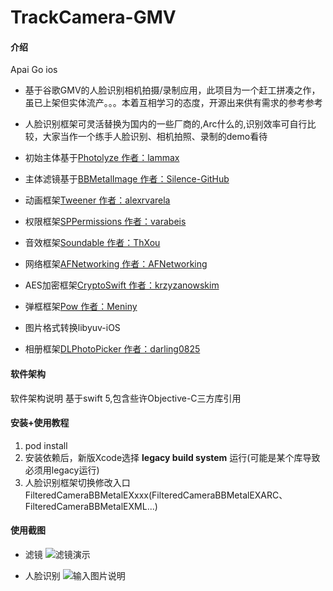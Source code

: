 # TrackCamera-GMV

#### 介绍
Apai Go ios
- 基于谷歌GMV的人脸识别相机拍摄/录制应用，此项目为一个赶工拼凑之作，虽已上架但实体流产。。。本着互相学习的态度，开源出来供有需求的参考参考

- 人脸识别框架可灵活替换为国内的一些厂商的,Arc什么的,识别效率可自行比较，大家当作一个练手人脸识别、相机拍照、录制的demo看待

- 初始主体基于[Photolyze 作者：lammax](https://github.com/lammax/Photolyze.git) 
- 主体滤镜基于[BBMetalImage 作者：Silence-GitHub](https://github.com/Silence-GitHub/BBMetalImage.git)
- 动画框架[Tweener 作者：alexrvarela](https://github.com/alexrvarela/SwiftTweener.git)
- 权限框架[SPPermissions 作者：varabeis](https://github.com/varabeis/SPPermissions.git)
- 音效框架[Soundable 作者：ThXou](https://github.com/ThXou/Soundable.git)
- 网络框架[AFNetworking 作者：AFNetworking](https://github.com/AFNetworking/AFNetworking.git)
- AES加密框架[CryptoSwift 作者：krzyzanowskim](https://github.com/krzyzanowskim/CryptoSwift.git)
- 弹框框架[Pow 作者：Meniny](https://github.com/Meniny/Pow.git)
- 图片格式转换libyuv-iOS 
- 相册框架[DLPhotoPicker 作者：darling0825](https://github.com/darling0825/DLPhotoPicker.git)

#### 软件架构
软件架构说明
基于swift 5,包含些许Objective-C三方库引用

#### 安装+使用教程

1.  pod install
2.  安装依赖后，新版Xcode选择 **legacy build system** 运行(可能是某个库导致必须用legacy运行)
3. 人脸识别框架切换修改入口FilteredCameraBBMetalEXxxx(FilteredCameraBBMetalEXARC、FilteredCameraBBMetalEXML...)


#### 使用截图
- 滤镜
![滤镜演示](https://images.gitee.com/uploads/images/2021/0316/115109_34bc1f5a_798938.gif "app-demo1.gif")

- 人脸识别
![输入图片说明](https://images.gitee.com/uploads/images/2021/0316/120406_3707dd64_798938.gif "ezgif.com-gif-maker.gif")
